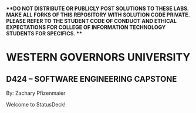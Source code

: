 <strong>**DO NOT DISTRIBUTE OR PUBLICLY POST SOLUTIONS TO THESE LABS. MAKE ALL FORKS OF THIS REPOSITORY WITH SOLUTION CODE PRIVATE. PLEASE REFER TO THE STUDENT CODE OF CONDUCT AND ETHICAL EXPECTATIONS FOR COLLEGE OF INFORMATION TECHNOLOGY STUDENTS FOR SPECIFICS. **</strong>

# WESTERN GOVERNORS UNIVERSITY

## D424 – SOFTWARE ENGINEERING CAPSTONE

By: Zachary Pfizenmaier

Welcome to StatusDeck!
